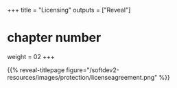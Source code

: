 +++
title = "Licensing"
outputs = ["Reveal"]
# chapter number
weight = 02
+++

{{% reveal-titlepage figure="/softdev2-resources/images/protection/licenseagreement.png" %}}

